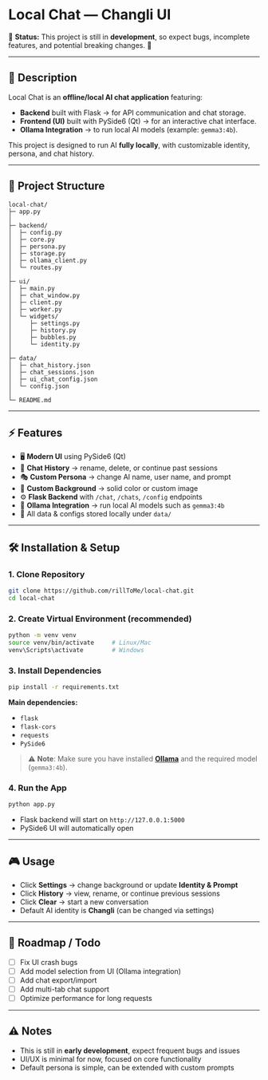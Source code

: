 # Local Chat — Changli UI

🚧 **Status:** This project is still in **development**, so expect bugs, incomplete features, and potential breaking changes. 🚧

---

## 📖 Description
Local Chat is an **offline/local AI chat application** featuring:
- **Backend** built with Flask → for API communication and chat storage.
- **Frontend (UI)** built with PySide6 (Qt) → for an interactive chat interface.
- **Ollama Integration** → to run local AI models (example: `gemma3:4b`).

This project is designed to run AI **fully locally**, with customizable identity, persona, and chat history.

---

## 📂 Project Structure
```
local-chat/
├─ app.py                    
│
├─ backend/
│  ├─ config.py      
│  ├─ core.py           
│  ├─ persona.py            
│  ├─ storage.py             
│  ├─ ollama_client.py       
│  └─ routes.py              
│
├─ ui/
│  ├─ main.py               
│  ├─ chat_window.py         
│  ├─ client.py              
│  ├─ worker.py              
│  └─ widgets/              
│     ├─ settings.py         
│     ├─ history.py          
│     ├─ bubbles.py          
│     └─ identity.py        
│
├─ data/                    
│  ├─ chat_history.json
│  ├─ chat_sessions.json
│  ├─ ui_chat_config.json
│  └─ config.json
│
└─ README.md                 
```

---

## ⚡ Features
- 🖥 **Modern UI** using PySide6 (Qt)
- 📝 **Chat History** → rename, delete, or continue past sessions
- 🎭 **Custom Persona** → change AI name, user name, and prompt
- 🎨 **Custom Background** → solid color or custom image
- ⚙️ **Flask Backend** with `/chat`, `/chats`, `/config` endpoints
- 🤖 **Ollama Integration** → run local AI models such as `gemma3:4b`
- 📂 All data & configs stored locally under `data/`

---

## 🛠️ Installation & Setup

### 1. Clone Repository
```bash
git clone https://github.com/rillToMe/local-chat.git
cd local-chat
```

### 2. Create Virtual Environment (recommended)
```bash
python -m venv venv
source venv/bin/activate     # Linux/Mac
venv\Scripts\activate        # Windows
```

### 3. Install Dependencies
```bash
pip install -r requirements.txt
```

**Main dependencies:**
- `flask`
- `flask-cors`
- `requests`
- `PySide6`

> ⚠️ **Note**: Make sure you have installed **[Ollama](https://ollama.ai/)** and the required model (`gemma3:4b`).

### 4. Run the App
```bash
python app.py
```

- Flask backend will start on `http://127.0.0.1:5000`
- PySide6 UI will automatically open

---

## 🎮 Usage
- Click **Settings** → change background or update **Identity & Prompt**
- Click **History** → view, rename, or continue previous sessions
- Click **Clear** → start a new conversation
- Default AI identity is **Changli** (can be changed via settings)

---

## 📌 Roadmap / Todo
- [ ] Fix UI crash bugs
- [ ] Add model selection from UI (Ollama integration)
- [ ] Add chat export/import
- [ ] Add multi-tab chat support
- [ ] Optimize performance for long requests

---

## ⚠️ Notes
- This is still in **early development**, expect frequent bugs and issues  
- UI/UX is minimal for now, focused on core functionality  
- Default persona is simple, can be extended with custom prompts  

